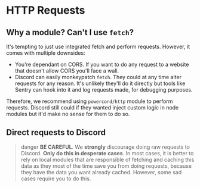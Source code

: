 # HTTP Requests

## Why a module? Can't I use `fetch`?
It's tempting to just use integrated fetch and perform requests. However, it comes with multiple downsides:
 - You're dependant on CORS. If you want to do any request to a website that doesn't allow CORS you'll face a wall.
 - Discord can easily monkeypatch `fetch`. They could at any time alter requests for any reason. It's unlikely they'll
 do it directly but tools like Sentry can hook into it and log requests made, for debugging purposes.

Therefore, we recommend using `powercord/http` module to perform requests. Discord still could if they wanted
inject custom logic in node modules but it'd make no sense for them to do so.

## Direct requests to Discord
>danger
> **BE CAREFUL**. We **strongly** discourage doing raw requests to Discord. **Only do this in desperate cases**.
> In most cases, it is better to rely on local modules that are responsible of fetching and caching this data as they
> most of the time save you from doing requests, because they have the data you want already cached. However, some
> sad cases require you to do this.
